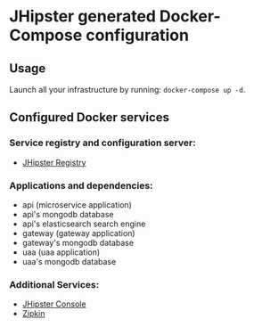 # JHipster generated Docker-Compose configuration

## Usage

Launch all your infrastructure by running: `docker-compose up -d`.

## Configured Docker services

### Service registry and configuration server:

- [JHipster Registry](http://localhost:8761)

### Applications and dependencies:

- api (microservice application)
- api's mongodb database
- api's elasticsearch search engine
- gateway (gateway application)
- gateway's mongodb database
- uaa (uaa application)
- uaa's mongodb database

### Additional Services:

- [JHipster Console](http://localhost:5601)
- [Zipkin](http://localhost:9411)
